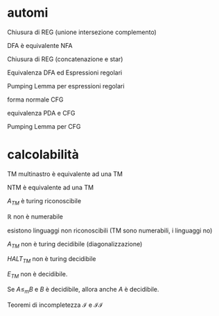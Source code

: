 # automi  
Chiusura di REG (unione intersezione complemento) 

DFA è equivalente NFA 

Chiusura di REG (concatenazione e star) 

Equivalenza DFA ed Espressioni regolari 

Pumping Lemma per espressioni regolari 

forma normale CFG 

equivalenza PDA e CFG

Pumping Lemma per CFG

# calcolabilità

TM multinastro è equivalente ad una TM

NTM è equivalente ad una TM

$A_{TM}$ è turing riconoscibile

$\mathbb R$ non è numerabile

esistono linguaggi non riconoscibili (TM sono numerabili, i linguaggi no)

$A_{TM}$ non è turing decidibile (diagonalizzazione)

$HALT_{TM}$ non è turing decidibile

$E_{TM}$ non è decidibile.

Se $A\le_m B$ e $B$ è decidibile, allora  anche $A$ è decidibile.

Teoremi di incompletezza $\mathcal I$ e $\mathcal {II}$